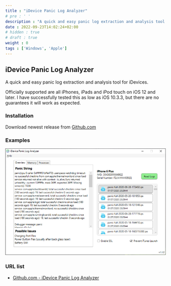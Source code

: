 ```yaml
---
title : "iDevice Panic Log Analyzer"
# pre : ' '
description : "A quick and easy panic log extraction and analysis tool for iDevices."
date : 2022-09-23T14:02:24+02:00
# hidden : true
# draft : true
weight : 0
tags : ['Windows', 'Apple']
---
```


## iDevice Panic Log Analyzer

A quick and easy panic log extraction and analysis tool for iDevices.

Officially supported are all iPhones, iPads and iPod touch on iOS 12 and later. I have successfully tested this as low as iOS 10.3.3, but there are no guarantees it will work as expected.

### Installation

Download newest release from [Github.com](https://github.com/waynebonc/iDeviceLogAnalyzer-public/releases)

### Examples

![example](images/example.jpg)

### URL list

* [Github.com - iDevice Panic Log Analyzer](https://github.com/waynebonc/iDeviceLogAnalyzer-public)
